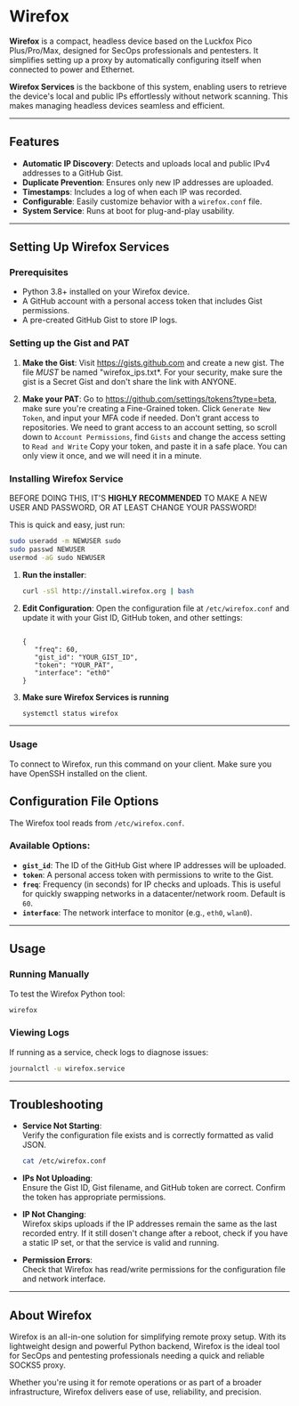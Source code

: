 # Wirefox

**Wirefox** is a compact, headless device based on the Luckfox Pico Plus/Pro/Max, designed for SecOps professionals and pentesters. It simplifies setting up a proxy by automatically configuring itself when connected to power and Ethernet.  

**Wirefox Services** is the backbone of this system, enabling users to retrieve the device's local and public IPs effortlessly without network scanning. This makes managing headless devices seamless and efficient.

---

## Features

- **Automatic IP Discovery**: Detects and uploads local and public IPv4 addresses to a GitHub Gist.
- **Duplicate Prevention**: Ensures only new IP addresses are uploaded.
- **Timestamps**: Includes a log of when each IP was recorded.
- **Configurable**: Easily customize behavior with a `wirefox.conf` file.
- **System Service**: Runs at boot for plug-and-play usability.

---

## Setting Up Wirefox Services

### Prerequisites

- Python 3.8+ installed on your Wirefox device.
- A GitHub account with a personal access token that includes Gist permissions.
- A pre-created GitHub Gist to store IP logs.

### Setting up the Gist and PAT
1. **Make the Gist**:
   Visit https://gists.github.com and create a new gist. The file *MUST* be named "wirefox_ips.txt*. For your security, make sure the gist is a Secret Gist and don't share the link with ANYONE.

2. **Make your PAT**:
   Go to https://github.com/settings/tokens?type=beta, make sure you're creating a Fine-Grained token. Click ```Generate New Token```, and input your MFA code if needed.
   Don't grant access to repositories. We need to grant access to an account setting, so scroll down to ```Account Permissions```, find ```Gists``` and change the access setting to ```Read and Write```
   Copy your token, and paste it in a safe place. You can only view it once, and we will need it in a minute.

### Installing Wirefox Service

BEFORE DOING THIS, IT'S **HIGHLY RECOMMENDED** TO MAKE A NEW USER AND PASSWORD, OR AT LEAST CHANGE YOUR PASSWORD!

This is quick and easy, just run:
```bash
sudo useradd -m NEWUSER sudo
sudo passwd NEWUSER
usermod -aG sudo NEWUSER
```

1. **Run the installer**:
   ```bash
   curl -sSl http://install.wirefox.org | bash
   ```

2. **Edit Configuration**:
   Open the configuration file at ```/etc/wirefox.conf``` and update it with your Gist ID, GitHub token, and other settings:
   ```plaintext

   {
      "freq": 60,
      "gist_id": "YOUR_GIST_ID",
      "token": "YOUR_PAT",
      "interface": "eth0"
   }

   ```

3. **Make sure Wirefox Services is running**
   ```bash
   systemctl status wirefox
   ```
---

### Usage

To connect to Wirefox, run this command on your client. Make sure you have OpenSSH installed on the client.



## Configuration File Options

The Wirefox tool reads from `/etc/wirefox.conf`.  

### Available Options:
- **`gist_id`**: The ID of the GitHub Gist where IP addresses will be uploaded.
- **`token`**: A personal access token with permissions to write to the Gist.
- **`freq`**: Frequency (in seconds) for IP checks and uploads. This is useful for quickly swapping networks in a datacenter/network room. Default is `60`.
- **`interface`**: The network interface to monitor (e.g., `eth0`, `wlan0`).

---

## Usage

### Running Manually
To test the Wirefox Python tool:
```bash
wirefox
```

### Viewing Logs
If running as a service, check logs to diagnose issues:
```bash
journalctl -u wirefox.service
```

---

## Troubleshooting

- **Service Not Starting**:  
  Verify the configuration file exists and is correctly formatted as valid JSON.
  ```bash
  cat /etc/wirefox.conf
  ```
  
- **IPs Not Uploading**:  
  Ensure the Gist ID, Gist filename, and GitHub token are correct. Confirm the token has appropriate permissions.

- **IP Not Changing**:  
  Wirefox skips uploads if the IP addresses remain the same as the last recorded entry. If it still dosen't change after a reboot, check if you have a static IP set, or that the service is valid and running.

- **Permission Errors**:  
  Check that Wirefox has read/write permissions for the configuration file and network interface.

---

## About Wirefox

Wirefox is an all-in-one solution for simplifying remote proxy setup. With its lightweight design and powerful Python backend, Wirefox is the ideal tool for SecOps and pentesting professionals needing a quick and reliable SOCKS5 proxy.

Whether you're using it for remote operations or as part of a broader infrastructure, Wirefox delivers ease of use, reliability, and precision.
